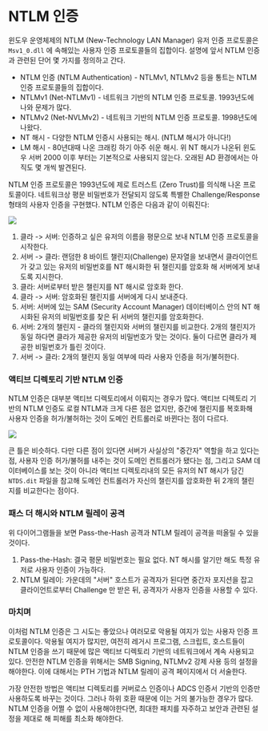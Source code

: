 # NTLM 인증

윈도우 운영체제의 NTLM (New-Technology LAN Manager) 유저 인증 프로토콜은 `Msv1_0.dll` 에 속해있는 사용자 인증 프로토콜들의 집합이다. 설명에 앞서 NTLM 인증과 관련된 단어 몇 가지를 정의하고 간다.

* NTLM 인증 (NTLM Authentication) - NTLMv1, NTLMv2 등을 통트는 NTLM 인증 프로토콜들의 집합이다.
* NTLMv1 (Net-NTLMv1) - 네트워크 기반의 NTLM 인증 프로토콜. 1993년도에 나와 문제가 많다.
* NTLMv2 (Net-NVLMv2) - 네트워크 기반의 NTLM 인증 프로토콜. 1998년도에 나왔다.
* NT 해시 - 다양한 NTLM 인증시 사용되는 해시. (NTLM 해시가 아니다!)
* LM 해시 - 80년대때 나온 크래킹 하기 아주 쉬운 해시. 위 NT 해시가 나온뒤 윈도우 서버 2000 이후 부터는 기본적으로 사용되지 않는다. 오래된 AD 환경에서는 아직도 몇 개씩 발견된다.

NTLM 인증 프로토콜은 1993년도에 제로 트러스트 (Zero Trust)를 의식해 나온 프로토콜이다. 네트워크상 평문 비밀번호가 전달되지 않도록 특별한 Challenge/Response 형태의 사용자 인증을 구현했다. NTLM 인증은 다음과 같이 이뤄진다:

![](../../.gitbook/assets/ntlm-local-auth.drawio\(1\).png)

1. 클라 -> 서버: 인증하고 싶은 유저의 이름을 평문으로 보내 NTLM 인증 프로토콜을 시작한다.
2. 서버 -> 클라: 랜덤한 8 바이트 챌린지(Challenge) 문자열을 보내면서 클라이언트가 갖고 있는 유저의 비밀번호를 NT 해시화한 뒤 챌린지를 암호화 해 서버에게 보내도록 지시한다.
3. 클라: 서버로부터 받은 챌린지를 NT 해시로 암호화 한다.
4. 클라 -> 서버: 암호화된 챌린지를 서버에게 다시 보내준다.
5. 서버: 서버에 있는 SAM (Security Account Manager) 데이터베이스 안의 NT 해시화된 유저의 비밀번호를 찾은 뒤 서버의 챌린지를 암호화한다.
6. 서버: 2개의 챌린지 - 클라의 챌린지와 서버의 챌린지를 비교한다. 2개의 챌린지가 동일 하다면 클라가 제공한 유저의 비밀번호가 맞는 것이다. 둘이 다르면 클라가 제공한 비밀번호가 틀린 것이다.
7. 서버 -> 클라: 2개의 챌린지 동일 여부에 따라 사용자 인증을 허가/불허한다.

### 액티브 디렉토리 기반 NTLM 인증

NTLM 인증은 대부분 액티브 디렉토리에서 이뤄지는 경우가 많다. 액티브 디렉토리 기반의 NTLM 인증도 로컬 NTLM과 크게 다른 점은 없지만, 중간에 챌린지를 복호화해 사용자 인증을 허가/불허하는 것이 도메인 컨트롤러로 바뀐다는 점이 다르다.

![](../../.gitbook/assets/ntlm-network-auth.drawio\(1\).png)

큰 틀은 비슷하다. 다만 다른 점이 있다면 서버가 사실상의 "중간자" 역할을 하고 있다는 점, 사용자 인증 허가/불허를 내주는 것이 도메인 컨트롤러가 됐다는 점, 그리고 SAM 데이터베이스를 보는 것이 아니라 액티브 디렉토리내의 모든 유저의 NT 해시가 담긴 `NTDS.dit` 파일을 참고해 도메인 컨트롤러가 자신의 챌린지를 암호화한 뒤 2개의 챌린지를 비교한다는 점이다.

### 패스 더 해시와 NTLM 릴레이 공격

위 다이어그램들을 보면 Pass-the-Hash 공격과 NTLM 릴레이 공격을 떠올릴 수 있을 것이다.

1. Pass-the-Hash: 결국 평문 비밀번호는 필요 없다. NT 해시를 알기만 해도 특정 유저로 사용자 인증이 가능하다.
2. NTLM 릴레이: 가운데의 "서버" 호스트가 공격자가 된다면 중간자 포지션을 잡고 클라이언트로부터 Challenge 만 받은 뒤, 공격자가 사용자 인증을 사용할 수 있다.

### 마치며

이처럼 NTLM 인증은 그 시도는 좋았으나 여러모로 악용될 여지가 있는 사용자 인증 프로토콜이다. 악용될 여지가 많지만, 여전히 레거시 프로그램, 스크립트, 호스트들이 NTLM 인증을 쓰기 때문에 많은 액티브 디렉토리 기반의 네트워크에서 계속 사용되고 있다. 안전한 NTLM 인증을 위해서는 SMB Signing, NTLMv2 강제 사용 등의 설정을 해야한다. 이에 대해서는 PTH 기법과 NTLM 릴레이 공격 페이지에서 더 서술한다.

가장 안전한 방법은 액티브 디렉토리를 커버로스 인증이나 ADCS 인증서 기반의 인증만 사용하도록 바꾸는 것이다. 그러나 하위 호환 때문에 이는 거의 불가능한 경우가 많다. NTLM 인증을 어쩔 수 없이 사용해야한다면, 최대한 패치를 자주하고 보안과 관련된 설정을 제대로 해 피해를 최소화 해야한다.

